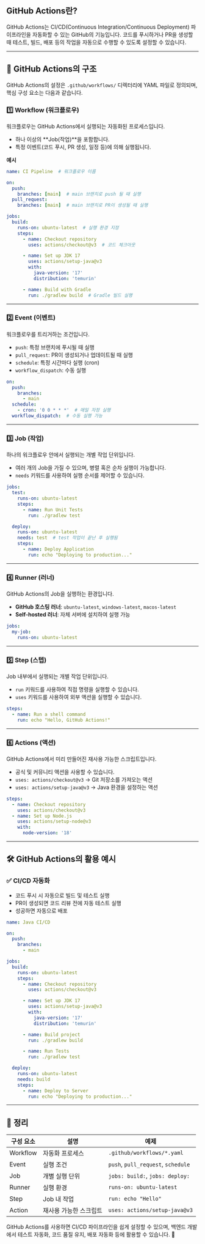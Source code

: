 ## GitHub Actions란?
GitHub Actions는 CI/CD(Continuous Integration/Continuous Deployment) 파이프라인을 자동화할 수 있는 GitHub의 기능입니다. 코드를 푸시하거나 PR을 생성할 때 테스트, 빌드, 배포 등의 작업을 자동으로 수행할 수 있도록 설정할 수 있습니다.

---

## 🔹 GitHub Actions의 구조

GitHub Actions의 설정은 `.github/workflows/` 디렉터리에 YAML 파일로 정의되며, 핵심 구성 요소는 다음과 같습니다.

### 1️⃣ **Workflow (워크플로우)**
워크플로우는 GitHub Actions에서 실행되는 자동화된 프로세스입니다.
- 하나 이상의 **Job(작업)**을 포함합니다.
- 특정 이벤트(코드 푸시, PR 생성, 일정 등)에 의해 실행됩니다.

**예시**
```yaml
name: CI Pipeline  # 워크플로우 이름

on: 
  push:
    branches: [main]  # main 브랜치로 push 될 때 실행
  pull_request:
    branches: [main]  # main 브랜치로 PR이 생성될 때 실행

jobs:
  build:
    runs-on: ubuntu-latest  # 실행 환경 지정
    steps:
      - name: Checkout repository
        uses: actions/checkout@v3  # 코드 체크아웃

      - name: Set up JDK 17
        uses: actions/setup-java@v3
        with:
          java-version: '17'
          distribution: 'temurin'

      - name: Build with Gradle
        run: ./gradlew build  # Gradle 빌드 실행
```

---

### 2️⃣ **Event (이벤트)**
워크플로우를 트리거하는 조건입니다.
- `push`: 특정 브랜치에 푸시될 때 실행
- `pull_request`: PR이 생성되거나 업데이트될 때 실행
- `schedule`: 특정 시간마다 실행 (cron)
- `workflow_dispatch`: 수동 실행

```yaml
on:
  push:
    branches:
      - main
  schedule:
    - cron: '0 0 * * *'  # 매일 자정 실행
  workflow_dispatch:  # 수동 실행 가능
```

---

### 3️⃣ **Job (작업)**
하나의 워크플로우 안에서 실행되는 개별 작업 단위입니다.
- 여러 개의 Job을 가질 수 있으며, 병렬 혹은 순차 실행이 가능합니다.
- `needs` 키워드를 사용하여 실행 순서를 제어할 수 있습니다.

```yaml
jobs:
  test:
    runs-on: ubuntu-latest
    steps:
      - name: Run Unit Tests
        run: ./gradlew test

  deploy:
    runs-on: ubuntu-latest
    needs: test  # test 작업이 끝난 후 실행됨
    steps:
      - name: Deploy Application
        run: echo "Deploying to production..."
```

---

### 4️⃣ **Runner (러너)**
GitHub Actions의 Job을 실행하는 환경입니다.
- **GitHub 호스팅 러너**: `ubuntu-latest`, `windows-latest`, `macos-latest`
- **Self-hosted 러너**: 자체 서버에 설치하여 실행 가능

```yaml
jobs:
  my-job:
    runs-on: ubuntu-latest
```

---

### 5️⃣ **Step (스텝)**
Job 내부에서 실행되는 개별 작업 단위입니다.
- `run` 키워드를 사용하여 직접 명령을 실행할 수 있습니다.
- `uses` 키워드를 사용하여 외부 액션을 실행할 수 있습니다.

```yaml
steps:
  - name: Run a shell command
    run: echo "Hello, GitHub Actions!"
```

---

### 6️⃣ **Actions (액션)**
GitHub Actions에서 미리 만들어진 재사용 가능한 스크립트입니다.
- 공식 및 커뮤니티 액션을 사용할 수 있습니다.
- `uses: actions/checkout@v3` → Git 저장소를 가져오는 액션
- `uses: actions/setup-java@v3` → Java 환경을 설정하는 액션

```yaml
steps:
  - name: Checkout repository
    uses: actions/checkout@v3
  - name: Set up Node.js
    uses: actions/setup-node@v3
    with:
      node-version: '18'
```

---

## 🛠 **GitHub Actions의 활용 예시**
### ✅ **CI/CD 자동화**
- 코드 푸시 시 자동으로 빌드 및 테스트 실행
- PR이 생성되면 코드 리뷰 전에 자동 테스트 실행
- 성공하면 자동으로 배포

```yaml
name: Java CI/CD

on:
  push:
    branches:
      - main

jobs:
  build:
    runs-on: ubuntu-latest
    steps:
      - name: Checkout repository
        uses: actions/checkout@v3

      - name: Set up JDK 17
        uses: actions/setup-java@v3
        with:
          java-version: '17'
          distribution: 'temurin'

      - name: Build project
        run: ./gradlew build

      - name: Run Tests
        run: ./gradlew test

  deploy:
    runs-on: ubuntu-latest
    needs: build
    steps:
      - name: Deploy to Server
        run: echo "Deploying to production..."
```

---

## 🚀 **정리**
| 구성 요소 | 설명 | 예제 |
|-----------|-------------------|----------------------|
| Workflow | 자동화 프로세스 | `.github/workflows/*.yaml` |
| Event | 실행 조건 | `push`, `pull_request`, `schedule` |
| Job | 개별 실행 단위 | `jobs: build:`, `jobs: deploy:` |
| Runner | 실행 환경 | `runs-on: ubuntu-latest` |
| Step | Job 내 작업 | `run: echo "Hello"` |
| Action | 재사용 가능한 스크립트 | `uses: actions/setup-java@v3` |

GitHub Actions를 사용하면 CI/CD 파이프라인을 쉽게 설정할 수 있으며, 백엔드 개발에서 테스트 자동화, 코드 품질 유지, 배포 자동화 등에 활용할 수 있습니다. 🚀